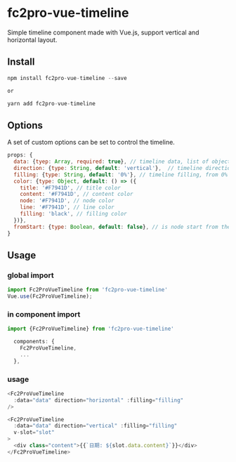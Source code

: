 # fc2pro-vue-timeline
Simple timeline component made with Vue.js, support vertical and horizontal layout.

## Install
```javascript
npm install fc2pro-vue-timeline --save

or

yarn add fc2pro-vue-timeline
```

## Options
A set of custom options can be set to control the timeline.

```javascript
props: {
  data: {tyep: Array, required: true}, // timeline data, list of object {title, content}
  direction: {type: String, default: 'vertical'},  // timeline direction, vertical/horizontal
  filling: {type: String, default: '0%'}, // timeline filling, from 0% to 100%
  color: {type: Object, default: () => ({
    title: '#F7941D', // title color
    content: '#F7941D', // content color
    node: '#F7941D', // node color
    line: '#F7941D', // line color
    filling: 'black', // filling color
  })},
  fromStart: {type: Boolean, default: false}, // is node start from the begining of container
}
```

## Usage

### global import
```javascript
import Fc2ProVueTimeline from 'fc2pro-vue-timeline'
Vue.use(Fc2ProVueTimeline);
```

### in component import
```javascript
import {Fc2ProVueTimeline} from 'fc2pro-vue-timeline'

  components: {
    Fc2ProVueTimeline,
    ...
  },
```

### usage
```javascript
<Fc2ProVueTimeline
  :data="data" direction="horizontal" :filling="filling"
/>

<Fc2ProVueTimeline
  :data="data" direction="vertical" :filling="filling"
  v-slot="slot"
>
  <div class="content">{{`日期: ${slot.data.content}`}}</div>
</Fc2ProVueTimeline>
```
